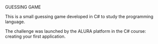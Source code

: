 GUESSING GAME

This is a small guessing game developed in C# to study the programming language.

The challenge was launched by the ALURA platform in the C# course: creating your first application.
